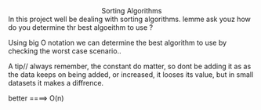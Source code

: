 <center>Sorting Algorithms</center>
In  this project well be dealing with sorting algorithms. lemme ask youz how do you determine thr best algoeithm to use ?


Using big O notation we can determine the best algorithm to use by checking the worst case scenario..

A tip// always remember, the constant do matter, so dont be adding it as as the data keeps on being added, or increased, it looses its value, but in small datasets it makes a diffrence.

better ====> O(n)
